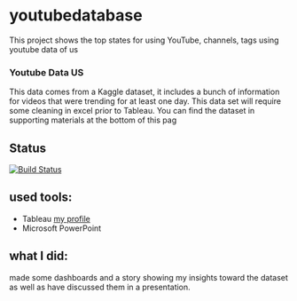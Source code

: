 # youtubedatabase
This project shows the top states for using YouTube, channels, tags  using youtube data of us 
  ### Youtube Data US
   This data comes from a Kaggle dataset, it includes a bunch of information for videos that were trending for at least one day. This data set will require some cleaning in excel prior to Tableau. You can find the dataset in supporting materials at the bottom of this pag
##  Status
[![Build Status](https://img.shields.io/travis/twbs/bootstrap/v4-dev.svg)](https://github.com/superbido/fav-moviewebsite/edit/master/README.md)
## used tools: 
 - Tableau   [my profile](https://public.tableau.com/profile/abdelrhman8773#!/)
 - Microsoft PowerPoint
 
## what I did:
 made some dashboards and a story showing my insights toward the dataset as well as have discussed them in a presentation.
